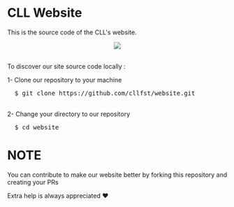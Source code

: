 # CLL Website
<p>This is the source code of the CLL's website.</p>
<div align="center">
  <img src="https://img.shields.io/badge/License-GPLv2-blue">
</div>
<br>
<p>To discover our site source code locally :</p>

1- Clone our repository to your machine
<br>
<pre>
  $ git clone https://github.com/cllfst/website.git
</pre>
<br>
2- Change your directory to our repository
<br>
<pre>
  $ cd website
</pre>

# NOTE
<p>You can contribute to make our website better by forking this repository and creating your PRs</p>
<p>Extra help is always appreciated ❤️</p>
